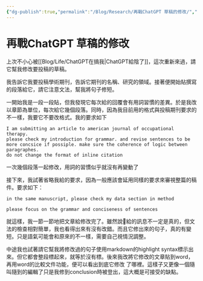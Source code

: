 ```yaml
---
{"dg-publish":true,"permalink":"/Blog/Research/再戰ChatGPT 草稿的修改/","title":"再戰ChatGPT：草稿的修改","tags":["blog","ai","chatgpt"]}
---
```



# 再戰ChatGPT 草稿的修改

上次不小心被[[Blog/Life/ChatGPT在搞我\|ChatGPT給陰了]]，這次重新來過，請它幫我修改要投稿的草稿。

我告訴它我要投稿學術期刊，告訴它期刊的名稱、研究的領域。接著便開始貼撰寫的段落給它，請它注意文法，幫我將句子修短。

一開始我是一段一段貼，但我發現它每次給的回覆會有用詞習慣的差異。於是我改以章節為單位，每次給它幾個段落。同時，因為我目前用的格式與投稿期刊要求的不一樣，我要它不要改格式。我的要求如下

```
I am submitting an article to american journal of occupational therapy.
please check my introduction for grammar. and revise sentences to be more concsice if possiple. make sure the coherence of logic between paragraphes.
do not change the format of inline citation
```

一次幾個段落一起修改，用詞的習慣似乎就沒有再變動了

接下來，我試著省略我給的要求，因為一般應該會延用同樣的要求來審視整篇的稿件。要求如下：

```
in the same manuscript, please check my data section in method

please focus on the grammar and conciseness of sentences

```

就這樣，我一節一節地把文章給修改完了。雖然說🤖給的訊息不一定是真的，但文法的檢查相對簡單，我也看得出來有沒有改錯。而且它修出來的句子，真的有變短。只是語氣可能會和原來的不一樣，需要自己視情況調整。

中途我也試著請它幫我將修改過的句子使用markdown的highlight syntax標示出來。但它都會整段標起來，就等於沒有標。後來我改將它修改的文章貼到word，再用word的比較文件功能，便可以看出到底它修改 了哪裡。這樣子又更像一個隨叫隨到的編輯了只是我修到conclusion時被登出，這大概是可接受的缺點。
